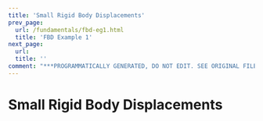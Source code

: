 ```yaml
---
title: 'Small Rigid Body Displacements'
prev_page:
  url: /fundamentals/fbd-eg1.html
  title: 'FBD Example 1'
next_page:
  url: 
  title: ''
comment: "***PROGRAMMATICALLY GENERATED, DO NOT EDIT. SEE ORIGINAL FILES IN /content***"
---
```

# Small Rigid Body Displacements
